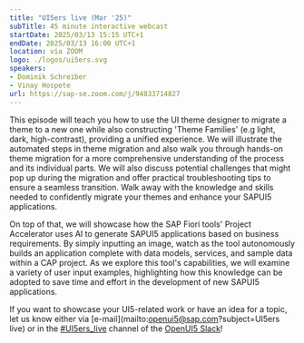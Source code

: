 ```yaml
---
title: "UI5ers live (Mar '25)"
subTitle: 45 minute interactive webcast
startDate: 2025/03/13 15:15 UTC+1
endDate: 2025/03/13 16:00 UTC+1
location: via ZOOM
logo: ./logos/ui5ers.svg
speakers:
- Dominik Schreiber
- Vinay Hospete
url: https://sap-se.zoom.com/j/94833714827
---
```

This episode will teach you how to use the UI theme designer to migrate a theme to a new one while also constructing 'Theme Families' (e.g light, dark, high-contrast), 
providing a unified experience. We will illustrate the automated steps in theme migration and also walk you through hands-on theme migration for a more 
comprehensive understanding of the process and its individual parts. We will also discuss potential challenges that might pop up during the migration and offer 
practical troubleshooting tips to ensure a seamless transition.
Walk away with the knowledge and skills needed to confidently migrate your themes and enhance your SAPUI5 applications.

On top of that, we will showcase how the SAP Fiori tools' Project Accelerator uses AI to generate SAPUI5 applications based on business requirements.
By simply inputting an image, watch as the tool autonomously builds an application complete with data models, services, and sample data within a CAP project. 
As we explore this tool's capabilities, we will examine a variety of user input examples, highlighting how this knowledge can be adopted to save time and effort in the 
development of new SAPUI5 applications.

If you want to showcase your UI5-related work or have an idea for a topic, let us know either via [e-mail](mailto:openui5@sap.com?subject=UI5ers live) or in the 
[#UI5ers_live](https://openui5.slack.com/archives/C01CP60AAN7) channel of the [OpenUI5 Slack](https://ui5-slack-invite.cfapps.eu10.hana.ondemand.com/)!
